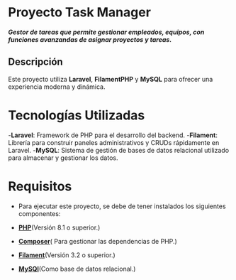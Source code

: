 
# Proyecto Task Manager 
**_Gestor de tareas que permite gestionar empleados, equipos, con funciones avanzandas de asignar proyectos y tareas._**

## Descripción

Este proyecto utiliza **Laravel**, **FilamentPHP** y **MySQL** para ofrecer una experiencia moderna y dinámica.

# Tecnologías Utilizadas

-**Laravel**: Framework de PHP para el desarrollo del backend.
-**Filament**: Librería para construir paneles administrativos y CRUDs rápidamente en Laravel.
-**MySQL**: Sistema de gestión de bases de datos relacional utilizado para almacenar y gestionar los datos.

# Requisitos

- Para ejecutar este proyecto, se debe de tener instalados los siguientes componentes:

- **[PHP](https://www.php.net/)**(Versión 8.1 o superior.)
- **[Composer](https://getcomposer.org/)**( Para gestionar las dependencias de PHP.)
- **[Filament](https://filamentphp.com/docs/3.x/panels/installation)**(Versión 3.2 o superior.)
- **[MySQl](https://dev.mysql.com/downloads/installer/)**(Como base de datos relacional.)



